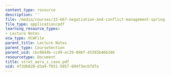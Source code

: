 ```yaml
---
content_type: resource
description: ''
file: /media/courses/15-667-negotiation-and-conflict-management-spring-2001/4f3db820d3a9f0315057604f3ecb7d7a_strat_aero_i_case.pdf
file_type: application/pdf
learning_resource_types:
- Lecture Notes
ocw_type: OCWFile
parent_title: Lecture Notes
parent_type: CourseSection
parent_uid: cbc0844b-ccd9-ec29-098f-45393b46b34b
resourcetype: Document
title: strat_aero_i_case.pdf
uid: 4f3db820-d3a9-f031-5057-604f3ecb7d7a
---
```

